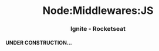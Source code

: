 <h1 align=center>Node:Middlewares:JS</h1>
<h3 align=center>Ignite - Rocketseat</h3>


#### UNDER CONSTRUCTION...